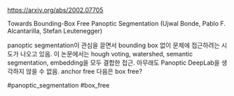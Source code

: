 https://arxiv.org/abs/2002.07705

Towards Bounding-Box Free Panoptic Segmentation (Ujwal Bonde, Pablo F. Alcantarilla, Stefan Leutenegger)

panoptic segmentation이 관심을 끌면서 bounding box 없이 문제에 접근하려는 시도가 나오고 있음. 이 논문에서는 hough voting, watershed, semantic segmentation, embedding을 모두 결합한 접근. 아무래도 Panoptic DeepLab을 생각하지 않을 수 없음. anchor free 다음은 box free?

#panoptic_segmentation #box_free